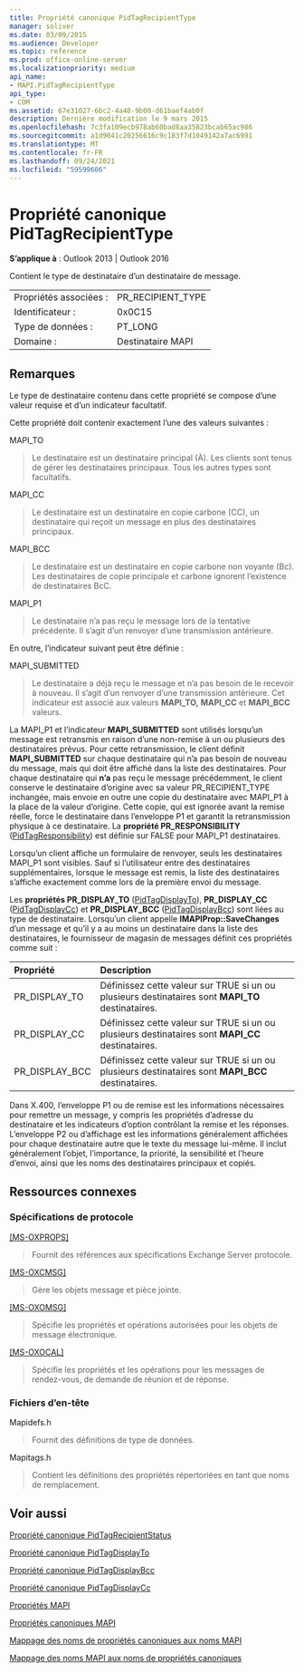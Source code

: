 ```yaml
---
title: Propriété canonique PidTagRecipientType
manager: soliver
ms.date: 03/09/2015
ms.audience: Developer
ms.topic: reference
ms.prod: office-online-server
ms.localizationpriority: medium
api_name:
- MAPI.PidTagRecipientType
api_type:
- COM
ms.assetid: 67e31027-6bc2-4a40-9b00-d61baef4ab0f
description: Dernière modification le 9 mars 2015
ms.openlocfilehash: 7c3fa109ecb978ab60bad8aa35823bcab65ac986
ms.sourcegitcommit: a1d9041c20256616c9c183f7d1049142a7ac6991
ms.translationtype: MT
ms.contentlocale: fr-FR
ms.lasthandoff: 09/24/2021
ms.locfileid: "59599606"
---
```

# <a name="pidtagrecipienttype-canonical-property"></a>Propriété canonique PidTagRecipientType

  
  
**S’applique à** : Outlook 2013 | Outlook 2016 
  
Contient le type de destinataire d’un destinataire de message.
  
|||
|:-----|:-----|
|Propriétés associées :  <br/> |PR_RECIPIENT_TYPE  <br/> |
|Identificateur :  <br/> |0x0C15  <br/> |
|Type de données :  <br/> |PT_LONG  <br/> |
|Domaine :  <br/> |Destinataire MAPI  <br/> |
   
## <a name="remarks"></a>Remarques

Le type de destinataire contenu dans cette propriété se compose d’une valeur requise et d’un indicateur facultatif.
  
Cette propriété doit contenir exactement l’une des valeurs suivantes :
  
MAPI_TO 
  
> Le destinataire est un destinataire principal (À). Les clients sont tenus de gérer les destinataires principaux. Tous les autres types sont facultatifs.
    
MAPI_CC 
  
> Le destinataire est un destinataire en copie carbone (CC), un destinataire qui reçoit un message en plus des destinataires principaux.
    
MAPI_BCC 
  
> Le destinataire est un destinataire en copie carbone non voyante (Bc). Les destinataires de copie principale et carbone ignorent l’existence de destinataires BcC. 
    
MAPI_P1 
  
> Le destinataire n’a pas reçu le message lors de la tentative précédente. Il s’agit d’un renvoyer d’une transmission antérieure.
    
En outre, l’indicateur suivant peut être définie :
  
MAPI_SUBMITTED 
  
> Le destinataire a déjà reçu le message et n’a pas besoin de le recevoir à nouveau. Il s’agit d’un renvoyer d’une transmission antérieure. Cet indicateur est associé aux valeurs **MAPI_TO,** **MAPI_CC** et **MAPI_BCC** valeurs. 
    
La MAPI_P1 et l’indicateur **MAPI_SUBMITTED** sont utilisés lorsqu’un message est retransmis en raison d’une non-remise à un ou plusieurs des destinataires prévus. Pour cette retransmission, le client définit **MAPI_SUBMITTED** sur chaque destinataire qui n’a pas besoin de nouveau du message, mais qui doit être affiché dans la liste des destinataires. Pour chaque destinataire qui **n’a** pas reçu le message précédemment, le client conserve le destinataire d’origine avec sa valeur PR_RECIPIENT_TYPE inchangée, mais envoie en outre une copie du destinataire avec MAPI_P1 à la place de la valeur d’origine. Cette copie, qui est ignorée avant la remise réelle, force le destinataire dans l’enveloppe P1 et garantit la retransmission physique à ce destinataire. La **propriété PR_RESPONSIBILITY** ([PidTagResponsibility](pidtagresponsibility-canonical-property.md)) est définie sur FALSE pour MAPI_P1 destinataires.
  
Lorsqu’un client affiche un formulaire de renvoyer, seuls les destinataires MAPI_P1 sont visibles. Sauf si l’utilisateur entre des destinataires supplémentaires, lorsque le message est remis, la liste des destinataires s’affiche exactement comme lors de la première envoi du message. 
  
Les **propriétés PR_DISPLAY_TO** ([PidTagDisplayTo](pidtagdisplayto-canonical-property.md)), **PR_DISPLAY_CC** ([PidTagDisplayCc](pidtagdisplaycc-canonical-property.md)) et **PR_DISPLAY_BCC** ([PidTagDisplayBcc](pidtagdisplaybcc-canonical-property.md)) sont liées au type de destinataire. Lorsqu’un client appelle **IMAPIProp::SaveChanges** d’un message et qu’il y a au moins un destinataire dans la liste des destinataires, le fournisseur de magasin de messages définit ces propriétés comme suit : 
  
|**Propriété**|**Description**|
|:-----|:-----|
|PR_DISPLAY_TO  <br/> |Définissez cette valeur sur TRUE si un ou plusieurs destinataires sont **MAPI_TO** destinataires.  <br/> |
|PR_DISPLAY_CC  <br/> |Définissez cette valeur sur TRUE si un ou plusieurs destinataires sont **MAPI_CC** destinataires.  <br/> |
| PR_DISPLAY_BCC  <br/> |Définissez cette valeur sur TRUE si un ou plusieurs destinataires sont **MAPI_BCC** destinataires.  <br/> |
   
Dans X.400, l’enveloppe P1 ou de remise est les informations nécessaires pour remettre un message, y compris les propriétés d’adresse du destinataire et les indicateurs d’option contrôlant la remise et les réponses. L’enveloppe P2 ou d’affichage est les informations généralement affichées pour chaque destinataire autre que le texte du message lui-même. Il inclut généralement l’objet, l’importance, la priorité, la sensibilité et l’heure d’envoi, ainsi que les noms des destinataires principaux et copiés. 
  
## <a name="related-resources"></a>Ressources connexes

### <a name="protocol-specifications"></a>Spécifications de protocole

[[MS-OXPROPS]](https://msdn.microsoft.com/library/f6ab1613-aefe-447d-a49c-18217230b148%28Office.15%29.aspx)
  
> Fournit des références aux spécifications Exchange Server protocole.
    
[[MS-OXCMSG]](https://msdn.microsoft.com/library/7fd7ec40-deec-4c06-9493-1bc06b349682%28Office.15%29.aspx)
  
> Gère les objets message et pièce jointe.
    
[[MS-OXOMSG]](https://msdn.microsoft.com/library/daa9120f-f325-4afb-a738-28f91049ab3c%28Office.15%29.aspx)
  
> Spécifie les propriétés et opérations autorisées pour les objets de message électronique.
    
[[MS-OXOCAL]](https://msdn.microsoft.com/library/09861fde-c8e4-4028-9346-e7c214cfdba1%28Office.15%29.aspx)
  
> Spécifie les propriétés et les opérations pour les messages de rendez-vous, de demande de réunion et de réponse.
    
### <a name="header-files"></a>Fichiers d’en-tête

Mapidefs.h
  
> Fournit des définitions de type de données.
    
Mapitags.h
  
> Contient les définitions des propriétés répertoriées en tant que noms de remplacement.
    
## <a name="see-also"></a>Voir aussi



[Propriété canonique PidTagRecipientStatus](pidtagrecipientstatus-canonical-property.md)
  
[Propriété canonique PidTagDisplayTo](pidtagdisplayto-canonical-property.md)
  
[Propriété canonique PidTagDisplayBcc](pidtagdisplaybcc-canonical-property.md)
  
[Propriété canonique PidTagDisplayCc](pidtagdisplaycc-canonical-property.md)


[Propriétés MAPI](mapi-properties.md)
  
[Propriétés canoniques MAPI](mapi-canonical-properties.md)
  
[Mappage des noms de propriétés canoniques aux noms MAPI](mapping-canonical-property-names-to-mapi-names.md)
  
[Mappage des noms MAPI aux noms de propriétés canoniques](mapping-mapi-names-to-canonical-property-names.md)

